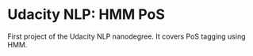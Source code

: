 # Udacity NLP: HMM PoS
First project of the Udacity NLP nanodegree. It covers PoS tagging using HMM.
